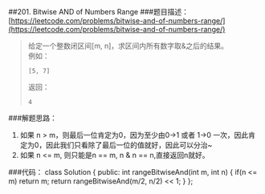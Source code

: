 ##201. Bitwise AND of Numbers Range
###题目描述：[https://leetcode.com/problems/bitwise-and-of-numbers-range/](https://leetcode.com/problems/bitwise-and-of-numbers-range/)
> 给定一个整数闭区间[m, n]，求区间内所有数字取&之后的结果。    
> 例如：
> 
>     [5, 7]
> 返回：
> 
>     4

###解题思路：
1. 如果 n > m，则最后一位肯定为0，因为至少由0->1 或者 1->0 一次，因此肯定为0，因此我们只看除了最后一位的值就好，因此可以分治~
2. 如果 n <= m, 则只能是n == m, n & n == n,直接返回n就好。

###代码：
	class Solution {
	public:
	    int rangeBitwiseAnd(int m, int n) {
	        if(n <= m)
	            return m;
	        return rangeBitwiseAnd(m/2, n/2) << 1;
	    }
	};